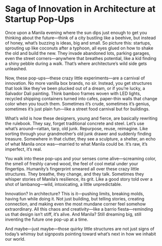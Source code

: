 # Saga of Innovation in Architecture at Startup Pop-Ups

Once upon a Manila evening where the sun dips just enough to get you thinking about the future—think of a city bustling like a beehive, but instead of honey, what’s buzzing is ideas, big and small. So picture this: startups, sprouting up like coconuts after a typhoon, all eyes glued on how to shake the old and build the new. They invade abandoned lots, parking garages, even the street corners—anywhere that breathes potential, like a kid finding a shiny pebble during a walk. That’s where architecture’s wild side gets unleashed.

Now, these pop-ups—these crazy little experiments—are a carnival of innovation. No more vanilla box brands, no sir. Instead, you get structures that look like they’ve been plucked out of a dream, or if you’re lucky, a Salvador Dali painting. Think bamboo frames woven with LED lights, recycled shipping containers turned into cafes, paper-thin walls that change color when you touch them. Sometimes it’s crude, sometimes it’s genius, sometimes it’s just plain fun—like a street food carnival but for buildings.

What’s wild is how these designers, young and fierce, are basically rewriting the rulebook. They say, forget traditional concrete and steel. Let’s use what’s around—rattan, tarp, old junk. Repurpose, reuse, reimagine. Like sorting through your grandmother’s old junk drawer and suddenly finding treasure. Somewhere in that clutter, they see a sculpture, a shelter, an echo of what Manila once was—married to what Manila could be. It’s raw, it’s imperfect, it’s real.

You walk into these pop-ups and your senses come alive—screaming color, the smell of freshly carved wood, the feel of cool metal under your fingertips. Humanity’s fingerprint smeared all over these crazy little structures. They breathe, they change, and they talk. Sometimes they whisper stories of Manila’s resilience, its grit. Like a good story told over a shot of lambanog—wild, intoxicating, a little unpredictable.

Innovation? In architecture? This is it—pushing limits, breaking molds, having fun while doing it. Not just building, but telling stories, creating connection, and making even the most mundane corner feel somehow extraordinary. All this chaos and creativity—like a barrio fiesta—reminding us that design isn’t stiff, it’s alive. And Manila? Still dreaming big, still inventing the future one pop-up at a time.

And maybe—just maybe—those quirky little structures are not just signs of today’s whimsy but signposts pointing toward what’s next in how we inhabit our world.